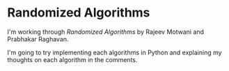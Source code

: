 # Randomized Algorithms

I'm working through *Randomized Algorithms* by Rajeev Motwani and Prabhakar Raghavan. 

I'm going to try implementing each algorithms in Python and explaining my thoughts on each algorithm in the comments. 